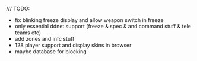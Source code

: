 /// TODO:
 - fix blinking freeze display and allow weapon switch in freeze
 - only essential ddnet support (freeze & spec & and command stuff  & tele teams etc)
 - add zones and infc stuff
 - 128 player support and display skins in browser
 - maybe database for blocking
